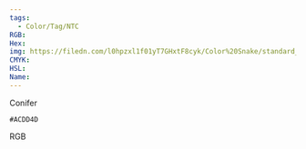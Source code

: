 ```yaml
---
tags:
  - Color/Tag/NTC
RGB:
Hex:
img: https://filedn.com/l0hpzxl1f01yT7GHxtF8cyk/Color%20Snake/standard_csv_to_svg/%23/ACDD4D.svg
CMYK:
HSL:
Name:
---
```

Conifer
```palette
#ACDD4D
```
RGB
